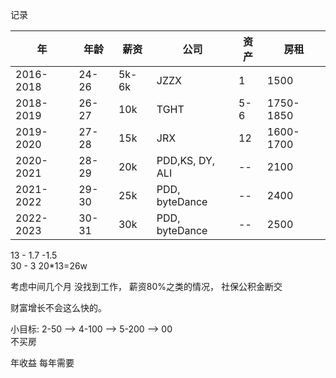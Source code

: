 记录


| 年 |  年龄 | 薪资  | 公司  | 资产 | 房租 | 
| --- | --- | --- | --- | --- | --- | 
| 2016-2018 |  24-26 |   5k-6k |  JZZX     |  1  | 1500 |
| 2018-2019 |  26-27 |   10k |  TGHT     |  5-6  | 1750-1850 |
| 2019-2020 |  27-28  |  15k |   JRX    |  12 | 1600-1700 | 
| 2020-2021 |  28-29 |  20k  |  PDD,KS, DY, ALI | -- | 2100 | 
| 2021-2022 |  29-30 |  25k  |   PDD, byteDance   | -- | 2400 |
| 2022-2023  |  30-31 |  30k  | PDD, byteDance | -- |  2500 |


13 - 1.7 -1.5  
30 - 3 
20*13=26w 

考虑中间几个月 没找到工作， 薪资80%之类的情况， 社保公积金断交

财富增长不会这么快的。


小目标: 2-50 --> 4-100 --> 5-200 --> 00      
不买房

年收益 每年需要


